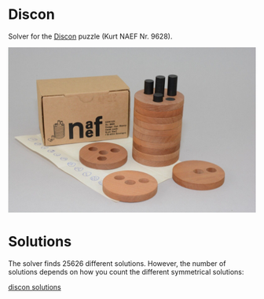 # Discon

Solver for the [Discon](https://www.etsy.com/nl/listing/1425851908/kurt-naef-zwitserland-discon-nr-9628-3d) puzzle (Kurt NAEF Nr. 9628).

![discon](discon.png)

# Solutions

The solver finds 25626 different solutions. However, the number of solutions depends on how you count the different symmetrical solutions:

[discon solutions](solutions.txt)
